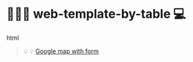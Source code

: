 #  👨🏼‍💻 web-template-by-table 💻
html 
>💡 💡  <a href="https://manishdeveloper333.github.io/web-template-by-table/form google map.html">Google map with form</a>
